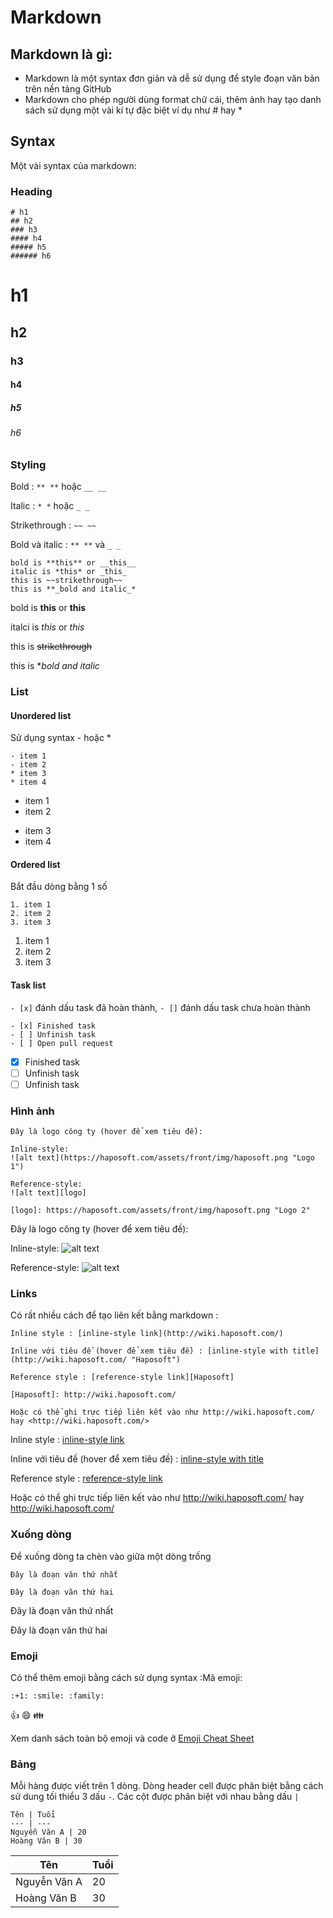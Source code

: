 # Markdown

## Markdown là gì:

- Markdown là một syntax đơn giản và dễ sử dụng để style đoạn văn bản trên nền tảng GitHub
- Markdown cho phép người dùng format chữ cái, thêm ảnh hay tạo danh sách sử dụng một vài kí tự đặc biệt ví dụ như # hay *

## Syntax

Một vài syntax của markdown:

### Heading

```
# h1
## h2
### h3
#### h4
##### h5
###### h6
```

# h1
## h2
### h3
#### h4
##### h5
###### h6

### Styling

Bold : ```** **``` hoặc ```__ __```

Italic : ```* *``` hoặc ```_ _```

Strikethrough : ```~~ ~~```

Bold và italic : ```** **``` và ```_ _```

```
bold is **this** or __this__
italic is *this* or _this_
this is ~~strikethrough~~
this is **_bold and italic_*
```

bold is **this** or __this__

italci is *this* or _this_

this is ~~strikethrough~~

this is **_bold and italic_*

### List

#### Unordered list

Sử dụng syntax - hoặc *

```
- item 1
- item 2
* item 3
* item 4
```

- item 1
- item 2
* item 3
* item 4

#### Ordered list

Bắt đầu dòng bằng 1 số

```
1. item 1
2. item 2
3. item 3
```

1. item 1
2. item 2
2. item 3

#### Task list

```- [x]``` đánh dấu task đã hoàn thành, 
```- []``` đánh dấu task chưa hoàn thành

```
- [x] Finished task
- [ ] Unfinish task
- [ ] Open pull request
```

- [x] Finished task
- [ ] Unfinish task
- [ ] Unfinish task

### Hình ảnh

```
Đây là logo công ty (hover để xem tiêu đề):

Inline-style: 
![alt text](https://haposoft.com/assets/front/img/haposoft.png "Logo 1")

Reference-style: 
![alt text][logo]

[logo]: https://haposoft.com/assets/front/img/haposoft.png "Logo 2"
```

Đây là logo công ty (hover để xem tiêu đề):

Inline-style: 
![alt text](https://haposoft.com/assets/front/img/haposoft.png "Logo 1")

Reference-style: 
![alt text][logo]

[logo]: https://haposoft.com/assets/front/img/haposoft.png "Logo 2"

### Links

Có rất nhiều cách để tạo liên kết bằng markdown :

```
Inline style : [inline-style link](http://wiki.haposoft.com/)

Inline với tiêu đề (hover để xem tiêu đề) : [inline-style with title](http://wiki.haposoft.com/ "Haposoft")

Reference style : [reference-style link][Haposoft]

[Haposoft]: http://wiki.haposoft.com/

Hoặc có thể ghi trực tiếp liên kết vào như http://wiki.haposoft.com/ hay <http://wiki.haposoft.com/>
```

Inline style : [inline-style link](http://wiki.haposoft.com/)

Inline với tiêu đề (hover để xem tiêu đề) : [inline-style with title](http://wiki.haposoft.com/ "Haposoft")

Reference style : [reference-style link][Haposoft]

[Haposoft]: http://wiki.haposoft.com/

Hoặc có thể ghi trực tiếp liên kết vào như http://wiki.haposoft.com/ hay <http://wiki.haposoft.com/>

### Xuống dòng

Để xuống dòng ta chèn vào giữa một dòng trống

```
Đây là đoạn văn thứ nhất

Đây là đoạn văn thứ hai
```

Đây là đoạn văn thứ nhất

Đây là đoạn văn thứ hai

### Emoji

Có thể thêm emoji bằng cách sử dụng syntax :Mã emoji:

```
:+1: :smile: :family:
```

:+1:  :smile:  :family:

Xem danh sách toàn bộ emoji và code ở [Emoji Cheat Sheet](https://www.webpagefx.com/tools/emoji-cheat-sheet/)

### Bảng

Mỗi hàng được viết trên 1 dòng. Dòng header cell được phân biệt bằng cách sử dung tối thiểu 3 dấu ```-```. 
Các cột được phân biệt với nhau bằng dấu ```|```

```
Tên | Tuổi
--- | ---
Nguyễn Văn A | 20
Hoàng Văn B | 30
```

Tên | Tuổi
--- | ---
Nguyễn Văn A | 20
Hoàng Văn B | 30